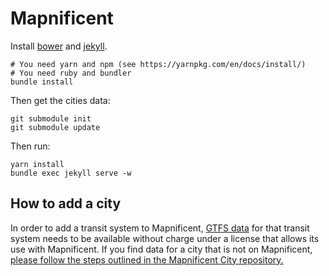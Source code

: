 # Mapnificent

Install [bower](http://bower.io/) and [jekyll](http://jekyllrb.com/).

    # You need yarn and npm (see https://yarnpkg.com/en/docs/install/)
    # You need ruby and bundler
    bundle install

Then get the cities data:

    git submodule init
    git submodule update

Then run:

    yarn install
    bundle exec jekyll serve -w


## How to add a city

In order to add a transit system to Mapnificent, [GTFS data](https://developers.google.com/transit/gtfs/) for that transit system needs to be available without charge under a license that allows its use with Mapnificent. If you find data for a city that is not on Mapnificent, [please follow the steps outlined in the Mapnificent City repository.](https://github.com/mapnificent/mapnificent_cities/blob/master/README.md)
